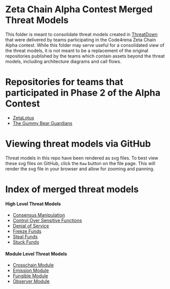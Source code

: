 # Zeta Chain Alpha Contest Merged Threat Models

This folder is meant to consolidate threat models created in [ThreatDown](https://threatdown.xyz/) that were delivered by teams participating in the Code4rena Zeta Chain Alpha contest.  While this folder may serve useful for a consolidated view of the threat models, it is not meant to be a replacement of the original repositories published by the teams which contain assets beyond the threat models, including architecture diagrams and call flows.

# Repositories for teams that participated in Phase 2 of the Alpha Contest

 - [ZetaLotus](https://github.com/BlockChomper/threats-zetachain/tree/main/BlockChomper-0xladboy-reentrant)
 - [The Gummy Bear Guardians](https://github.com/O-Three-Two/2023-10-zetachain-alpha)


# Viewing threat models via GitHub

Threat models in this repo have been rendered as svg files.  To best view these svg files on GitHub, click the `Raw` button on the file page.  This will render the svg file in your browser and allow for zooming and panning.

# Index of merged threat models

#### High Level Threat Models

- [Consensus Manipulation](https://github.com/0xean/zetachain-alpha/blob/main/threat_models/high_level_threat_modelling/consensus_manipulation/consensus_manipulation.svg)
- [Control Over Sensitive Functions](https://github.com/0xean/zetachain-alpha/blob/main/threat_models/high_level_threat_modelling/control_over_sensitive_functions/control_over_sensitive.svg)
- [Denial of Service](https://github.com/0xean/zetachain-alpha/blob/main/threat_models/high_level_threat_modelling/denial_of_service/dos.svg)
- [Freeze Funds](https://github.com/0xean/zetachain-alpha/blob/main/threat_models/high_level_threat_modelling/freeze_funds/freeze_funds.svg)
- [Steal Funds](https://github.com/0xean/zetachain-alpha/blob/main/threat_models/high_level_threat_modelling/steal_funds/steal_funds.svg)
- [Stuck Funds](https://github.com/0xean/zetachain-alpha/blob/main/threat_models/high_level_threat_modelling/stuck_funds/stuck_funds.svg)

#### Module Level Threat Models

- [Crosschain Module](https://github.com/0xean/zetachain-alpha/blob/main/threat_models/modules_level_threat_modelling/crosschain_module/crosschain_module.svg)
- [Emission Module](https://github.com/0xean/zetachain-alpha/blob/main/threat_models/modules_level_threat_modelling/emission_module/emission_module.svg)
- [Fungible Module](https://github.com/0xean/zetachain-alpha/blob/main/threat_models/modules_level_threat_modelling/fungible_module/fungible_module.svg)
- [Observer Module](https://github.com/0xean/zetachain-alpha/blob/main/threat_models/modules_level_threat_modelling/observer_module/observer_module.svg)
